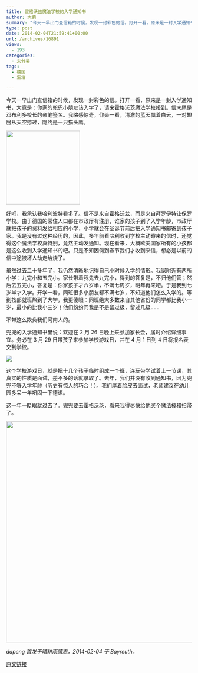 ```yaml
---
title: 霍格沃兹魔法学校的入学通知书
author: 大鹏
summary: "今天一早出门查信箱的时候，发现一封彩色的信。打开一看，原来是一封入学通知书，大意是：你家的兜兜小朋友该入学了，请来霍格沃茨魔法学校报到。信末尾是邓布利多校长的亲笔签名。我略感惊奇，仰头一看，清澈的蓝天飘着白云，一对翅膀从天空掠过，隐约是一只猫头鹰。"
type: post
date: 2014-02-04T21:59:41+00:00
url: /archives/16891
views:
  - 193
categories:
  - 未分类
tags:
  - 德国
  - 生活

---
```

今天一早出门查信箱的时候，发现一封彩色的信。打开一看，原来是一封入学通知书，大意是：你家的兜兜小朋友该入学了，请来霍格沃茨魔法学校报到。信末尾是邓布利多校长的亲笔签名。我略感惊奇，仰头一看，清澈的蓝天飘着白云，一对翅膀从天空掠过，隐约是一只猫头鹰。

<img src="https://gwkpxq.bn1.livefilestore.com/y2pgyC2o9IENkkMhiBJq-06K7LsIRhPkLCW-gqdoViEDZN7BwTMwtPc8KY5GCrgMWnYoRYZwu3yRX3XPTOzdGyG9dXW3RBWn9HFsYnnykGMzso/2014-02-05_hogwarts_owl.jpg?psid=1" width="200" />

好吧，我承认我哈利波特看多了。信不是来自霍格沃兹，而是来自拜罗伊特让保罗学校。由于德国的常住人口都在市政厅有注册，谁家的孩子到了入学年龄，市政厅就把孩子的资料发给相应的小学，小学就会在圣诞节前后把入学通知书邮寄到孩子家。我是没有过这种经历的，因此，多年前看哈利收到学校主动寄来的信时，还觉得这个魔法学校真特别，竟然主动发通知。现在看来，大概欧美国家所有的小孩都是这么收到入学通知书的吧。只是不知因何到春节我们才收到来信，想必是以前的信中途被坏人劫走给烧了。

虽然过去二十多年了，我仍然清晰地记得自己小时候入学的情形。我家附近有两所小学：九完小和五完小。家长带着我先去九完小，得到的答复是，不归他们管；然后去五完小，答复是：你家孩子才六岁半，不满七周岁，明年再来吧。于是我到七岁半才入学。开学一看，同班很多小朋友都不满七岁，不知道他们怎么入学的。等到按部就班熬到了大学，我更傻眼：同班绝大多数来自其他省份的同学都比我小一岁，最小的比我小三岁！他们纷纷问我是不是留过级，留过几级……

不带这么欺负我们河南人的。

兜兜的入学通知书里说：欢迎在 2 月 26 日晚上来参加家长会，届时介绍详细事宜。务必在 3 月 29 日带孩子来参加学校游戏日，并在 4 月 1 日到 4 日将报名表交到学校。

![][1]

这个学校游戏日，就是把十几个孩子临时组成一个班，连玩带学试着上一节课，其真实的性质是面试，差不多的话就录取了。去年，我们并没有收到通知书，因为兜兜不够入学年龄（历史有惊人的巧合！）。我们厚着脸皮去面试，老师建议在幼儿园多呆一年巩固一下德语。

这一年一眨眼就过去了。兜兜要去霍格沃茨，看来我得尽快给他买个魔法棒和扫帚了。

<img src="https://gwkpxq.bn1.livefilestore.com/y2poPK0nbBpV8KoNfaIatq2N6vTr3AA2I0ZBf3Z9Ob1fneG-_iPywLweiyaSBHettSmHTnOkazsR0WzpzH4wvJS1pYC3WzfaZWtDoY3a5ukSzo/2014-02-05_hogwarts.jpg?psid=1" width="600" />

_dapeng 首发于晴耕雨讀志，2014-02-04 于 Bayreuth。_

 [1]: https://gwkpxq.bn1.livefilestore.com/y2pkt2daKT1a0IcJaGQQOLWS-9rF0PhA2l2CI1KIY_BYBdwEqHHjhHzpJIiL2dV6eQwtPGeorwGCIMdhlFWwrarD1uyH0iqVpv9_4gdHI6-n70/2014-02-05_hogwarts_letter.jpg

[原文链接](http://dapengde.com/archives/16891)

